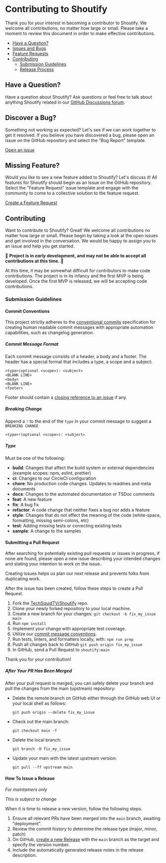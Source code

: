 # Contributing to Shoutify

Thank you for your interest in becoming a contributor to Shoutify. We welcome
all contributions, no matter how large or small. Please take a moment to review
this document in order to make effective contributions.

- [Have a Question?](#question)
- [Issues and Bugs](#issue)
- [Feature Requests](#feature)
- [Contributing](#contribute)
  - [Submission Guidelines](#guidelines)
  - [Release Process](#release)

## <a name="question"></a>Have a Question?

Have a question about Shoutify? Ask questions or feel free to talk about
anything Shoutify related in our
[GitHub Discussions forum](https://github.com/TechSquidTV/Shoutify/discussions).

## <a name="issue"></a>Discover a Bug?

Something not working as expected? Let's see if we can work together to get it
resolved. If you believe you have discovered a bug, please open an issue on the
GitHub repository and select the "Bug Report" template.

[Open an issue](https://github.com/TechSquidTV/Shoutify/issues/new/choose)

## <a name="feature"></a>Missing Feature?

Would you like to see a new feature added to Shoutify? Let's discuss it! All
features for Shoutify should begin as an Issue on the GitHub repository. Select
the "Feature Request" issue template and engage with the community to come to a
collective solution to the feature request.

[Create a Feature Request](https://github.com/TechSquidTV/Shoutify/issues/new/choose)

## <a name="contribute"></a>Contributing

Want to contribute to Shoutify? Great! We welcome all contributions no matter
how large or small. Please begin by taking a look at the open issues and get
involved in the conversation. We would be happy to assign you to an issue and
help you get started.

🚧 **Project is in _early_ development, and may not be able to accept all
contributions at this time.** 🚧

At this time, it may be somewhat difficult for contributors to make code
contributions. The project is in its infancy and the first MVP is being
developed. Once the first MVP is released, we will be accepting code
contributions.

### <a name="guidelines"></a>Submission Guidelines

#### <a name="commit"></a>Commit Conventions

This project strictly adheres to the
[conventional commits](https://www.conventionalcommits.org/en/v1.0.0/)
specification for creating human readable commit messages with appropriate
automation capabilities, such as changelog generation.

##### Commit Message Format

Each commit message consists of a header, a body and a footer. The header has a
special format that includes a type, a scope and a subject:

```text
<type>(optional <scope>): <subject>
<BLANK LINE>
<body>
<BLANK LINE>
<footer>
```

Footer should contain a
[closing reference to an issue](https://help.github.com/articles/closing-issues-via-commit-messages/)
if any.

##### Breaking Change

Append a `!` to the end of the `type` in your commit message to suggest a
`BREAKING CHANGE`

```
<type>!(optional <scope>): <subject>
```

##### Type

Must be one of the following:

- **build**: Changes that affect the build system or external dependencies
  (example scopes: npm, eslint, prettier)
- **ci**: Changes to our CircleCI configuration
- **chore**: No production code changes. Updates to readmes and meta documents
- **docs**: Changes to the automated documentation or TSDoc comments
- **feat**: A new feature
- **fix**: A bug fix
- **refactor**: A code change that neither fixes a bug nor adds a feature
- **style**: Changes that do not affect the meaning of the code (white-space,
  formatting, missing semi-colons, etc)
- **test**: Adding missing tests or correcting existing tests
- **sample**: A change to the samples

#### <a name="pull"></a>Submitting a Pull Request

After searching for potentially existing pull requests or issues in progress, if
none are found, please open a new issue describing your intended changes and
stating your intention to work on the issue.

Creating issues helps us plan our next release and prevents folks from
duplicating work.

After the issue has been created, follow these steps to create a Pull Request.

1. Fork the [TechSquidTV/Shoutify](https://github.com/TechSquidTV/Shoutify)
   repo.
1. Clone your newly forked repository to your local machine.
1. Create a new branch for your changes: `git checkout -b fix_my_issue main`
1. Run `npm install`
1. Implement your change with appropriate test coverage.
1. Utilize our [commit message conventions](commit).
1. Run tests, linters, and formatters locally, with: `npm run prep`
1. Push all changes back to GitHub `git push origin fix_my_issue`
1. In GitHub, send a Pull Request to `shoutify:main`

Thank you for your contribution!

##### After Your PR Has Been Merged

After your pull request is merged, you can safely delete your branch and pull
the changes from the main (upstream) repository:

- Delete the remote branch on GitHub either through the GitHub web UI or your
  local shell as follows:

  ```shell
  git push origin --delete fix_my_issue
  ```

- Check out the main branch:

  ```shell
  git checkout main -f
  ```

- Delete the local branch:

  ```shell
  git branch -D fix_my_issue
  ```

- Update your main with the latest upstream version:

  ```shell
  git pull --ff upstream main
  ```

#### <a name="release"></a>How To Issue a Release

_For maintainers only_

_This is subject to change_

When it is time to release a new version, follow the following steps.

1. Ensure all relevant PRs have been merged into the `main` branch, awaiting
   "deployment".
1. Review the commit history to determine the release type (major, minor, patch)
1. On GitHub,
   [create a new Release](https://github.com/CircleCI-Public/circleci-config-sdk-ts/releases/new)
   with the `main` branch as the target and specify the version number.
1. Include the automatically generated release notes in the release description.
